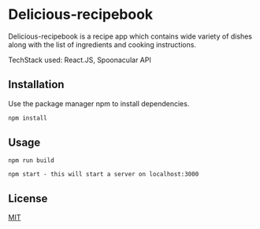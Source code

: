 # Delicious-recipebook

Delicious-recipebook is a recipe app which contains wide variety of dishes along with the list of ingredients and cooking instructions. 

TechStack used: 
React.JS,
Spoonacular API

## Installation

Use the package manager npm to install dependencies.

```bash
npm install 
```

## Usage

```
npm run build

npm start - this will start a server on localhost:3000
```


## License

[MIT](https://choosealicense.com/licenses/mit/)
